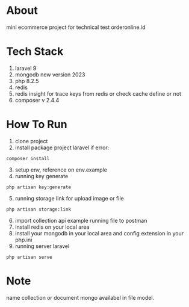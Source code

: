 # About

mini ecommerce project for technical test orderonline.id

# Tech Stack

1. laravel 9
2. mongodb new version 2023
3. php 8.2.5
4. redis
5. redis insight for trace keys from redis or check cache define or not
6. composer v 2.4.4

# How To Run

1. clone project
2. install package project laravel if error:

```shell
composer install
```

3. setup env, reference on env.example
4. running key generate

```shell
php artisan key:generate
```

5. running storage link for upload image or file

```shell
php artisan storage:link
```

6. import collection api example running file to postman
7. install redis on your local area
8. install your mongodb in your local area and config extension in your php.ini
9. running server laravel

```shell
php artisan serve
```

# Note

name collection or document mongo availabel in file model.
